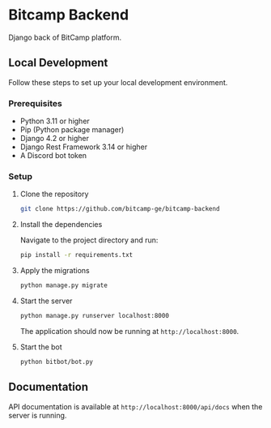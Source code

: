 # Bitcamp Backend
Django back of BitCamp platform.

## Local Development

Follow these steps to set up your local development environment.

### Prerequisites

- Python 3.11 or higher
- Pip (Python package manager)
- Django 4.2 or higher
- Django Rest Framework 3.14 or higher
- A Discord bot token

### Setup

1. Clone the repository

    ```bash
    git clone https://github.com/bitcamp-ge/bitcamp-backend
    ```

0. Install the dependencies

    Navigate to the project directory and run:
    
    ```bash
    pip install -r requirements.txt
    ```

0. Apply the migrations

    ```bash
    python manage.py migrate
    ```

0. Start the server

    ```bash
    python manage.py runserver localhost:8000
    ```

    The application should now be running at `http://localhost:8000`.

0. Start the bot

    ```bash
    python bitbot/bot.py
    ```

## Documentation

API documentation is available at `http://localhost:8000/api/docs` when the server is running.
